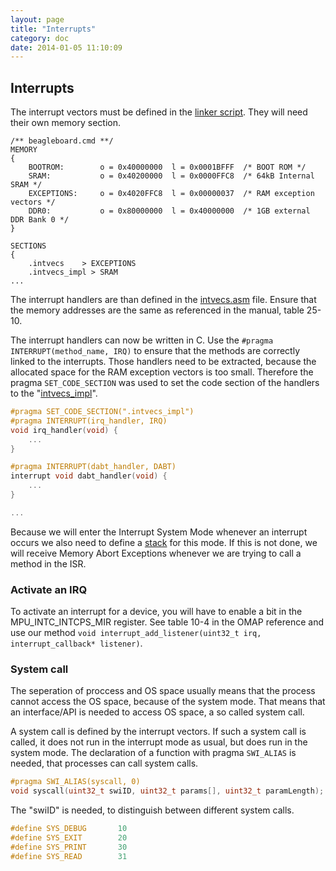 ```yaml
---
layout: page
title: "Interrupts"
category: doc
date: 2014-01-05 11:10:09
---
```


## Interrupts

The interrupt vectors must be defined in the [linker script](https://github.com/flomath/fluxos/blob/master/beagleboard.cmd). They will need their own memory section.

```
/** beagleboard.cmd **/
MEMORY
{
	BOOTROM:	    o = 0x40000000	l = 0x0001BFFF	/* BOOT ROM */
	SRAM:           o = 0x40200000  l = 0x0000FFC8  /* 64kB Internal SRAM */
	EXCEPTIONS:		o = 0x4020FFC8	l = 0x00000037	/* RAM exception vectors */
	DDR0:           o = 0x80000000  l = 0x40000000	/* 1GB external DDR Bank 0 */
}

SECTIONS
{
    .intvecs    > EXCEPTIONS
    .intvecs_impl > SRAM
...
```

The interrupt handlers are than defined in the [intvecs.asm](https://github.com/flomath/fluxos/blob/master/intvecs.asm) file. Ensure that the memory addresses are the same as referenced in the manual, table 25-10.

The interrupt handlers can now be written in C. Use the `#pragma INTERRUPT(method_name, IRQ)` to ensure that the methods are correctly linked to the interrupts. Those handlers need to be extracted, because the allocated space for the RAM exception vectors is too small. Therefore the pragma `SET_CODE_SECTION` was used to set the code section of the handlers to the "[intvecs_impl](https://github.com/flomath/fluxos/blob/master/src/system/hal/omap3530/interrupt/interrupt.c#L65)".  

```c
#pragma SET_CODE_SECTION(".intvecs_impl")
#pragma INTERRUPT(irq_handler, IRQ)
void irq_handler(void) {
    ...
}

#pragma INTERRUPT(dabt_handler, DABT)
interrupt void dabt_handler(void) {
    ...
}

...
```

Because we will enter the Interrupt System Mode whenever an interrupt occurs we also need to define a [stack](https://github.com/flomath/fluxos/blob/interrupts/boot.asm) for this mode. If this is not done, we will receive Memory Abort Exceptions whenever we are trying to call a method in the ISR.

### Activate an IRQ
To activate an interrupt for a device, you will have to enable a bit in the MPU_INTC_INTCPS_MIR register. See table 10-4 in the OMAP reference and use our method `void interrupt_add_listener(uint32_t irq, interrupt_callback* listener)`.

### System call
The seperation of proccess and OS space usually means that the process cannot access the OS space, because of the system mode. That means that an interface/API is needed to access OS space, a so called system call.

A system call is defined by the interrupt vectors. If such a system call is called, it does not run in the interrupt mode as usual, but does run in the system mode. The declaration of a function with pragma `SWI_ALIAS` is needed, that processes can call system calls.  

```c
#pragma SWI_ALIAS(syscall, 0)
void syscall(uint32_t swiID, uint32_t params[], uint32_t paramLength);
```

The "swiID" is needed, to distinguish between different system calls.

```c
#define SYS_DEBUG	    10
#define SYS_EXIT        20
#define SYS_PRINT       30
#define SYS_READ        31
```
